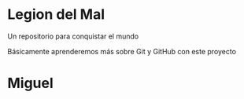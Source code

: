 # Legion del Mal
Un repositorio para conquistar el mundo

Básicamente aprenderemos más sobre Git y GitHub con este proyecto

# Miguel 